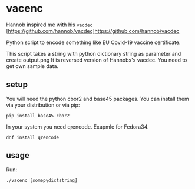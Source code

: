 # vacenc

Hannob inspired me with his `vacdec` [https://github.com/hannob/vacdec]https://github.com/hannob/vacdec

Python script to encode something like EU Covid-19 vaccine certificate.

This script takes a string with python dictionary string as parameter and create output.png
It is reversed version of Hannobs's vacdec. You need to get own sample data.

## setup

You will need the python cbor2 and base45 packages. 
You can install them via your distribution or via pip:

```
pip install base45 cbor2
```

In your system you need qrencode. Exapmle for Fedora34.

```
dnf install qrencode
```

## usage

Run:

```
./vacenc [somepydictstring]
```


